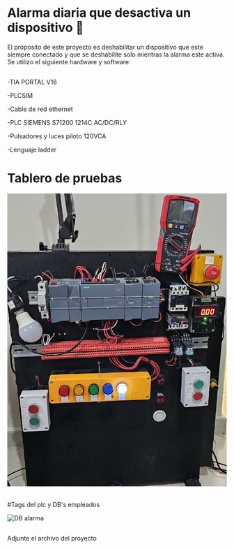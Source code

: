 # Alarma diaria que desactiva un dispositivo 🔧


El proposito de este proyecto es deshabilitar un dispositivo que este siempre conectado y que se deshabilite solo mientras la alarma este activa.
Se utilizo el siguiente hardware y software:

##

-TIA PORTAL V16

-PLCSIM

-Cable de red ethernet

-PLC SIEMENS S71200 1214C AC/DC/RLY

-Pulsadores y luces piloto 120VCA

-Lenguaje ladder


# Tablero de pruebas

![tablero de pruebas](images/20250201_153137.jpg)

##
#Tags del plc y DB's empleados


![DB alarma](datablock.jpg)








##
Adjunte el archivo del proyecto
